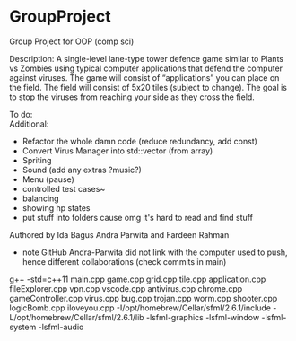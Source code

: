 # GroupProject
Group Project for OOP (comp sci)

Description:
A single-level lane-type tower defence game similar to Plants vs Zombies using typical computer applications that defend the computer against viruses. The game will consist of “applications” you can place on the field. The field will consist of  5x20 tiles (subject to change). The goal is to stop the viruses from reaching your side as they cross the field. 

To do:  
Additional:  
- Refactor the whole damn code (reduce redundancy, add const)
- Convert Virus Manager into std::vector (from array)
- Spriting 
- Sound (add any extras ?music?)
- Menu (pause)
- controlled test cases~
- balancing
- showing hp states
- put stuff into folders cause omg it's hard to read and find stuff

Authored by Ida Bagus Andra Parwita and Fardeen Rahman
 - note GitHub Andra-Parwita did not link with the computer used to push, hence different collaborations (check commits in main)

g++ -std=c++11 main.cpp game.cpp grid.cpp tile.cpp application.cpp fileExplorer.cpp vpn.cpp vscode.cpp antivirus.cpp chrome.cpp gameController.cpp  virus.cpp bug.cpp trojan.cpp worm.cpp shooter.cpp logicBomb.cpp iloveyou.cpp -I/opt/homebrew/Cellar/sfml/2.6.1/include -L/opt/homebrew/Cellar/sfml/2.6.1/lib -lsfml-graphics -lsfml-window -lsfml-system -lsfml-audio
